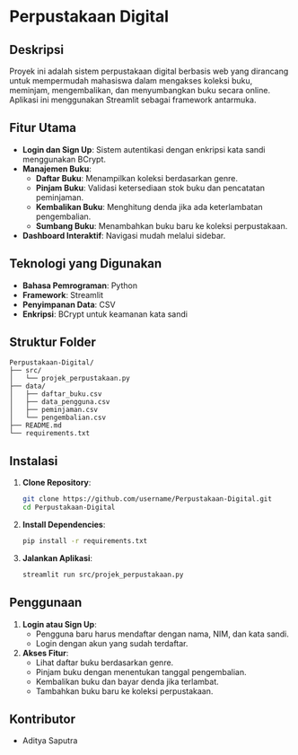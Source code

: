 # Perpustakaan Digital

## Deskripsi
Proyek ini adalah sistem perpustakaan digital berbasis web yang dirancang untuk mempermudah mahasiswa dalam mengakses koleksi buku, meminjam, mengembalikan, dan menyumbangkan buku secara online. Aplikasi ini menggunakan Streamlit sebagai framework antarmuka.

## Fitur Utama
- **Login dan Sign Up**: Sistem autentikasi dengan enkripsi kata sandi menggunakan BCrypt.
- **Manajemen Buku**:
  - **Daftar Buku**: Menampilkan koleksi berdasarkan genre.
  - **Pinjam Buku**: Validasi ketersediaan stok buku dan pencatatan peminjaman.
  - **Kembalikan Buku**: Menghitung denda jika ada keterlambatan pengembalian.
  - **Sumbang Buku**: Menambahkan buku baru ke koleksi perpustakaan.
- **Dashboard Interaktif**: Navigasi mudah melalui sidebar.

## Teknologi yang Digunakan
- **Bahasa Pemrograman**: Python
- **Framework**: Streamlit
- **Penyimpanan Data**: CSV
- **Enkripsi**: BCrypt untuk keamanan kata sandi

## Struktur Folder
```
Perpustakaan-Digital/
├── src/
│   └── projek_perpustakaan.py
├── data/
│   ├── daftar_buku.csv
│   ├── data_pengguna.csv
│   ├── peminjaman.csv
│   └── pengembalian.csv
├── README.md
└── requirements.txt
```

## Instalasi
1. **Clone Repository**:
   ```bash
   git clone https://github.com/username/Perpustakaan-Digital.git
   cd Perpustakaan-Digital
   ```
2. **Install Dependencies**:
   ```bash
   pip install -r requirements.txt
   ```
3. **Jalankan Aplikasi**:
   ```bash
   streamlit run src/projek_perpustakaan.py
   ```

## Penggunaan
1. **Login atau Sign Up**:
   - Pengguna baru harus mendaftar dengan nama, NIM, dan kata sandi.
   - Login dengan akun yang sudah terdaftar.
2. **Akses Fitur**:
   - Lihat daftar buku berdasarkan genre.
   - Pinjam buku dengan menentukan tanggal pengembalian.
   - Kembalikan buku dan bayar denda jika terlambat.
   - Tambahkan buku baru ke koleksi perpustakaan.

## Kontributor
- Aditya Saputra

